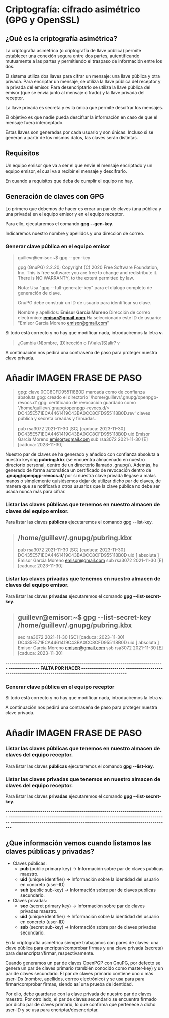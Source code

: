 # Criptografía: cifrado asimétrico (GPG y OpenSSL)

## ¿Qué es la criptografía asimétrica?
La criptografía asimétrica (o criptografía de llave pública) permite establecer una conexión segura entre dos partes, autentificando mutuamente a las partes y permitiendo el traspaso de información entre los dos.

El sistema utiliza dos llaves para cifrar un mensaje: una llave pública y otra privada. Para encriptar un mensaje, se utiliza la llave pública del receptor y la privada del emisor. Para desencriptarlo se utiliza la llave pública del emisor (que se envía junto al mensaje cifrado) y la llave privada del receptor.

La llave privada es secreta y es la única que permite descifrar los mensajes.

El objetivo es que nadie pueda descifrar la información en caso de que el mensaje fuera interceptado.

Estas llaves son generadas por cada usuario y son únicas. Incluso si se generan a partir de los mismos datos, las claves serán distintas.

## Requisitos
Un equipo emisor que va a ser el que envie el mensaje encriptado y un equipo emisor, el cual va a recibir el mensaje y descifrarlo.

En cuando a requisitos que deba de cumplir el equipo no hay.

## Generación de claves con GPG
Lo primero que debemos de hacer es crear un par de claves (una pública y una privada) en el equipo emisor y en el equipo receptor.

Para ello, ejecutaremos el comando **gpg --gen-key**.

Indicaremos nuestro nombre y apellidos y una direccion de correo.

### Generar clave pública en el equipo emisor
> guillevr@emisor:~$ gpg --gen-key
>
> gpg (GnuPG) 2.2.20; Copyright (C) 2020 Free Software Foundation, Inc.
> This is free software: you are free to change and redistribute it.
> There is NO WARRANTY, to the extent permitted by law.
>
> Nota: Usa "gpg --full-generate-key" para el diálogo completo de generación de clave.
>
> GnuPG debe construir un ID de usuario para identificar su clave.
>
> Nombre y apellidos: **Emisor Garcia Moreno**
> Dirección de correo electrónico: **emisor@gmail.com**
> Ha seleccionado este ID de usuario:
>     "Emisor Garcia Moreno <emisor@gmail.com>"

Si todo está correcto y no hay que modificar nada, introduciremos la letra **v.**

> ¿Cambia (N)ombre, (D)irección o (V)ale/(S)alir? v

A continuación nos pedirá una contraseña de paso para proteger nuestra clave privada.

# Añadir IMAGEN FRASE DE PASO

> gpg: clave 0CC8CFD955118B0D marcada como de confianza absoluta
> gpg: creado el directorio '/home/guillevr/.gnupg/openpgp-revocs.d'
> gpg: certificado de revocación guardado como '/home/guillevr/.gnupg/openpgp-revocs.d/> DC435E571ECA4461419C43BA0CC8CFD955118B0D.rev'
> claves pública y secreta creadas y firmadas.
>
> pub   rsa3072 2021-11-30 [SC] [caduca: 2023-11-30]
>       DC435E571ECA4461419C43BA0CC8CFD955118B0D
> uid                      Emisor Garcia Moreno <emisor@gmail.com>
> sub   rsa3072 2021-11-30 [E] [caduca: 2023-11-30]

Nuestro par de claves se ha generado y añadido con confianza absoluta a nuestro keyring **pubring.kbx** (se encuentra almacenado en nuestro directorio personal, dentro de un directorio llamado .gnupg/). Además, ha generado de forma automática un certificado de revocación dentro de **.gnupg/openpgp-revocs.d/** por si nuestra clave privada llegase a malas manos o simplemente quisiésemos dejar de utilizar dicho par de claves, de manera que se notificará a otros usuarios que la clave pública no debe ser usada nunca más para cifrar.

### Listar las claves **públicas** que tenemos en nuestro almacen de claves del equipo emisor.

Para listar las claves **públicas** ejecutaremos el comando gpg --list-key.

> /home/guillevr/.gnupg/pubring.kbx
> ---------------------------------
> pub   rsa3072 2021-11-30 [SC] [caduca: 2023-11-30]
>       DC435E571ECA4461419C43BA0CC8CFD955118B0D
> uid        [  absoluta ] Emisor Garcia Moreno <emisor@gmail.com>
> sub   rsa3072 2021-11-30 [E] [caduca: 2023-11-30]




### Listar las claves **privadas** que tenemos en nuestro almacen de claves del equipo emisor.

Para listar las claves **privadas** ejecutaremos el comando **gpg --list-secret-key**.

> guillevr@emisor:~$ gpg --list-secret-key
> /home/guillevr/.gnupg/pubring.kbx
> ---------------------------------
> sec   rsa3072 2021-11-30 [SC] [caduca: 2023-11-30]
>       DC435E571ECA4461419C43BA0CC8CFD955118B0D
> uid        [  absoluta ] Emisor Garcia Moreno <emisor@gmail.com>
> ssb   rsa3072 2021-11-30 [E] [caduca: 2023-11-30]








**-----------------------------------------------------------------------------**
**---------------         FALTA POR HACER                 ---------------------**
**-----------------------------------------------------------------------------**

### Generar clave pública en el equipo receptor

Si todo está correcto y no hay que modificar nada, introduciremos la letra **v.**

A continuación nos pedirá una contraseña de paso para proteger nuestra clave privada.

# Añadir IMAGEN FRASE DE PASO


### Listar las claves **públicas** que tenemos en nuestro almacen de claves del equipo receptor.
Para listar las claves **públicas** ejecutaremos el comando **gpg --list-key**.

### Listar las claves **privadas** que tenemos en nuestro almacen de claves del equipo receptor.
Para listar las claves **privadas** ejecutaremos el comando **gpg --list-secret-key**.

**-----------------------------------------------------------------------------**
**-----------------------------------------------------------------------------**
**-----------------------------------------------------------------------------**


## ¿Que información vemos cuando listamos las claves públicas y privadas?

- Claves públicas:
    - **pub** (public primary key) -> Información sobre par de claves publicas maestro.
    - **uid** (unique identifier) -> Información sobre la identidad del usuario en concreto (user-ID)
    - **sub** (public sub-key) -> Información sobre par de claves publicas secundario.
- Claves privadas:
    - **sec** (secret primary key) -> Información sobre par de claves privadas maestro.
    - **uid** (unique identifier) -> Información sobre la identidad del usuario en concreto (user-ID)
    - **ssb** (secret sub-key) -> Información sobre par de claves privadas secundario.

En la criptografía asimétrica siempre trabajamos con pares de claves: una clave pública para encriptar/comprobar firmas y una clave privada (secreta) para desencriptar/firmar, respectivamente.

Cuando generamos un par de claves OpenPGP con GnuPG, por defecto se genera un par de claves primario (también conocido como master-key) y un par de claves secundario. El par de claves primario contiene uno o más user-IDs (nombre, apellidos, correo electrónico) y se usa para para firmar/comprobar firmas, siendo así una prueba de identidad.

Por ello, debe guardarse con la clave privada de nuestro par de claves maestro. Por otro lado, el par de claves secundario se encuentra firmado por dicho par de claves primario, lo que confirma que pertenece a dicho user-ID y se usa para encriptar/desencriptar.
